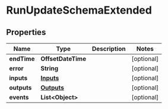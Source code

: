 

# RunUpdateSchemaExtended


## Properties

| Name | Type | Description | Notes |
|------------ | ------------- | ------------- | -------------|
|**endTime** | **OffsetDateTime** |  |  [optional] |
|**error** | **String** |  |  [optional] |
|**inputs** | [**Inputs**](Inputs.md) |  |  [optional] |
|**outputs** | [**Outputs**](Outputs.md) |  |  [optional] |
|**events** | **List&lt;Object&gt;** |  |  [optional] |



